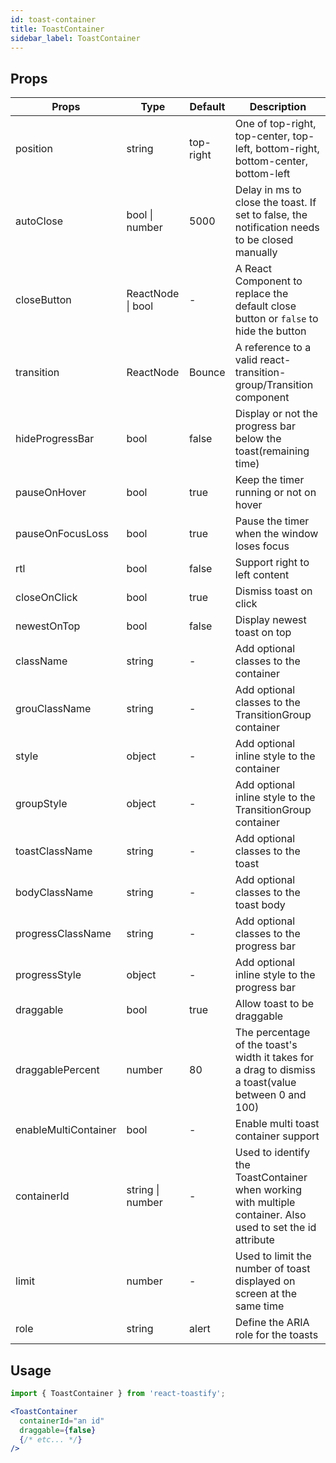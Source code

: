 ```yaml
---
id: toast-container
title: ToastContainer
sidebar_label: ToastContainer
---
```


## Props

| Props                | Type              | Default   | Description                                                                                                 |
|----------------------|-------------------|-----------|-------------------------------------------------------------------------------------------------------------|
| position             | string            | top-right | One of top-right, top-center, top-left, bottom-right, bottom-center, bottom-left                            |
| autoClose            | bool \| number    | 5000      | Delay in ms to close the toast. If set to false, the notification needs to be closed manually               |
| closeButton          | ReactNode \| bool | -         | A React Component to replace the default close button or `false` to hide the button                         |
| transition           | ReactNode         | Bounce    | A reference to a valid react-transition-group/Transition component                                          |
| hideProgressBar      | bool              | false     | Display or not the progress bar below the toast(remaining time)                                             |
| pauseOnHover         | bool              | true      | Keep the timer running or not on hover                                                                      |
| pauseOnFocusLoss     | bool              | true      | Pause the timer when the window loses focus                                                                 |
| rtl                  | bool              | false     | Support right to left content                                                                               |
| closeOnClick         | bool              | true      | Dismiss toast on click                                                                                      |
| newestOnTop          | bool              | false     | Display newest toast on top                                                                                 |
| className            | string            | -         | Add optional classes to the container                                                                       |
| grouClassName        | string            | -         | Add optional classes to the TransitionGroup container                                                       |
| style                | object            | -         | Add optional inline style to the container                                                                  |
| groupStyle           | object            | -         | Add optional inline style to the TransitionGroup container                                                  |
| toastClassName       | string            | -         | Add optional classes to the toast                                                                           |
| bodyClassName        | string            | -         | Add optional classes to the toast body                                                                      |
| progressClassName    | string            | -         | Add optional classes to the progress bar                                                                    |
| progressStyle        | object            | -         | Add optional inline style to the progress bar                                                               |
| draggable            | bool              | true      | Allow toast to be draggable                                                                                 |
| draggablePercent     | number            | 80        | The percentage of the toast's width it takes for a drag to dismiss a toast(value between 0 and 100)         |
| enableMultiContainer | bool              | -         | Enable multi toast container support                                                                        |
| containerId          | string \| number  | -         | Used to identify the ToastContainer when working with multiple container. Also used to set the id attribute |
| limit                | number            | -         | Used to limit the number of toast displayed on screen at the same time                                    |
| role                 | string            | alert     | Define the ARIA role for the toasts                                                                         |

## Usage

```jsx
import { ToastContainer } from 'react-toastify';

<ToastContainer 
  containerId="an id"
  draggable={false}
  {/* etc... */}
/>
```
